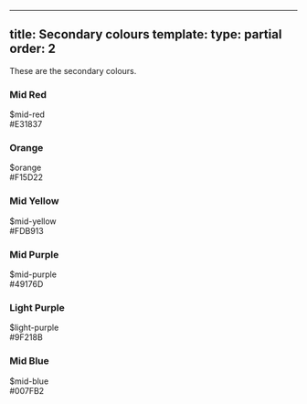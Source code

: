 ---
title: Secondary colours
template:
type: partial
order: 2
--------
<div class="pl-wrap__inner">
    <p>These are the secondary colours.</p>
    <div class="col-wrap">
        <div class="col col--md-3 col--lg-3 margin-right-md--3 margin-bottom-md--1">
            <h3 class="text-center margin-bottom-sm--1 margin-bottom-md--1">Mid Red</h3>
            <div class="background--mid-red width--4 height--8 pl-colour-circle"></div>
            <p class="text-center margin-top-sm--1 margin-top-md--1">$mid-red <br/>#E31837</p>
        </div>
        <div class="col col--md-3 col--lg-3 margin-right-md--3 margin-bottom-md--1">
            <h3 class="text-center margin-bottom-sm--1 margin-bottom-md--1">Orange</h3>
            <div class="background--orange width--4 height--8 pl-colour-circle"></div>
            <p class="text-center margin-top-sm--1 margin-top-md--1">$orange<br/>#F15D22</p>
        </div>
        <div class="col col--md-3 col--lg-3 margin-right-md--3 margin-bottom-md--1">
            <h3 class="text-center margin-bottom-sm--1 margin-bottom-md--1">Mid Yellow</h3>
            <div class="background--mid-yellow width--4 height--8 pl-colour-circle"></div>
            <p class="text-center margin-top-sm--1 margin-top-md--1">$mid-yellow <br/>#FDB913</p>
        </div>
    </div>
    <div class="col-wrap">
        <div class="col col--md-3 col--lg-3 margin-right-md--3 margin-bottom-md--1">
            <h3 class="text-center margin-bottom-sm--1 margin-bottom-md--1">Mid Purple</h3>
            <div class="background--mid-purple width--4 height--8 pl-colour-circle"></div>
            <p class="text-center margin-top-sm--1 margin-top-md--1">$mid-purple <br/>#49176D</p>
        </div>
        <div class="col col--md-3 col--lg-3 margin-right-md--3 margin-bottom-md--1">
            <h3 class="text-center margin-bottom-sm--1 margin-bottom-md--1">Light Purple</h3>
            <div class="background--light-purple width--4 height--8 pl-colour-circle"></div>
            <p class="text-center margin-top-sm--1 margin-top-md--1">$light-purple<br/>#9F218B</p>
        </div>
        <div class="col col--md-3 col--lg-3 margin-right-md--3 margin-bottom-md--1">
            <h3 class="text-center margin-bottom-sm--1 margin-bottom-md--1">Mid Blue</h3>
            <div class="background--mid-blue width--4 height--8 pl-colour-circle"></div>
            <p class="text-center margin-top-sm--1 margin-top-md--1">$mid-blue <br/>#007FB2</p>
        </div>
    </div>
</div>